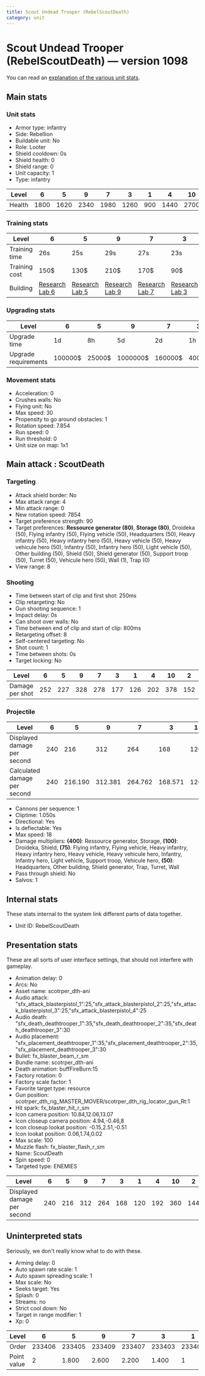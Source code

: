 ```yaml
---
title: Scout Undead Trooper (RebelScoutDeath)
category: unit
---
```


# Scout Undead Trooper (RebelScoutDeath) — version 1098

You can read an [explanation  of the various unit stats](unitexplained.md).

## Main stats

### Unit stats

  * Armor type: infantry
  * Side: Rebellion
  * Buildable unit: No
  * Role: Looter
  * Shield cooldown: 0s
  * Shield health: 0
  * Shield range: 0
  * Unit capacity: 1
  * Type: infantry

|Level |6   |5   |9   |7   |3   |1  |4   |10  |2   |8   |
|------|----|----|----|----|----|---|----|----|----|----|
|Health|1800|1620|2340|1980|1260|900|1440|2700|1080|2160|


### Training stats

|Level        |6                                     |5                                     |9                                     |7                                     |3                                     |1                                |4                                     |10                                     |2                                     |8                                     |
|-------------|--------------------------------------|--------------------------------------|--------------------------------------|--------------------------------------|--------------------------------------|---------------------------------|--------------------------------------|---------------------------------------|--------------------------------------|--------------------------------------|
|Training time|26s                                   |25s                                   |29s                                   |27s                                   |23s                                   |21s                              |24s                                   |30s                                    |22s                                   |28s                                   |
|Training cost|150$                                  |130$                                  |210$                                  |170$                                  |90$                                   |50$                              |110$                                  |230$                                   |70$                                   |190$                                  |
|Building     |[Research Lab 6](rebelOffenseLab.html)|[Research Lab 5](rebelOffenseLab.html)|[Research Lab 9](rebelOffenseLab.html)|[Research Lab 7](rebelOffenseLab.html)|[Research Lab 3](rebelOffenseLab.html)|[Barracks 10](rebelBarracks.html)|[Research Lab 4](rebelOffenseLab.html)|[Research Lab 10](rebelOffenseLab.html)|[Research Lab 2](rebelOffenseLab.html)|[Research Lab 8](rebelOffenseLab.html)|


### Upgrading stats

|Level               |6      |5     |9       |7      |3    |1   |4     |10      |2    |8      |
|--------------------|-------|------|--------|-------|-----|----|------|--------|-----|-------|
|Upgrade time        |1d     |8h    |5d      |2d     |1h   |0s  |3h30m |1w1d    |15m  |3d12h  |
|Upgrade requirements|100000$|25000$|1000000$|160000$|4000$|600$|12500$|1750000$|1500$|320000$|


### Movement stats

  * Acceleration: 0
  * Crushes walls: No
  * Flying unit: No
  * Max speed: 30
  * Propensity to go around obstacles: 1
  * Rotation speed: 7.854
  * Run speed: 0
  * Run threshold: 0
  * Unit size on map: 1x1

## Main attack : ScoutDeath

### Targeting

  * Attack shield border: No
  * Max attack range: 4
  * Min attack range: 0
  * New rotation speed: 7854
  * Target preference strength: 90
  * Target preferences: **Ressource generator (80)**, **Storage (80)**, Droideka (50), Flying infantry (50), Flying vehicle (50), Headquarters (50), Heavy infantry (50), Heavy infantry hero (50), Heavy vehicle (50), Heavy vehicule hero (50), Infantry (50), Infantry hero (50), Light vehicle (50), Other building (50), Shield (50), Shield generator (50), Support troop (50), Turret (50), Vehicule hero (50), Wall (1), Trap (0)
  * View range: 8

### Shooting

  * Time between start of clip and first shot: 250ms
  * Clip retargeting: No
  * Gun shooting sequence: 1
  * Impact delay: 0s
  * Can shoot over walls: No
  * Time between end of clip and start of clip: 800ms
  * Retargeting offset: 8
  * Self-centered targeting: No
  * Shot count: 1
  * Time between shots: 0s
  * Target locking: No

|Level          |6  |5  |9  |7  |3  |1  |4  |10 |2  |8  |
|---------------|---|---|---|---|---|---|---|---|---|---|
|Damage per shot|252|227|328|278|177|126|202|378|152|303|


### Projectile

|Level                       |6  |5      |9      |7      |3      |1  |4      |10 |2      |8      |
|----------------------------|---|-------|-------|-------|-------|---|-------|---|-------|-------|
|Displayed damage per second |240|216    |312    |264    |168    |120|192    |360|144    |288    |
|Calculated damage per second|240|216.190|312.381|264.762|168.571|120|192.381|360|144.762|288.571|


  * Cannons per sequence: 1
  * Cliptime: 1.050s
  * Directional: Yes
  * Is deflectable: Yes
  * Max speed: 18
  * Damage multipliers: **(400)**: Ressource generator, Storage, **(100)**: Droideka, Shield, **(75)**: Flying infantry, Flying vehicle, Heavy infantry, Heavy infantry hero, Heavy vehicle, Heavy vehicule hero, Infantry, Infantry hero, Light vehicle, Support troop, Vehicule hero, **(50)**: Headquarters, Other building, Shield generator, Trap, Turret, Wall
  * Pass through shield: No
  * Salvos: 1

## Internal stats

These stats internal to the system link different parts of data together.

  * Unit ID: RebelScoutDeath

## Presentation stats

These are all sorts of user interface settings, that should not interfere with gameplay.

  * Animation delay: 0
  * Arcs: No
  * Asset name: scotrper_dth-ani
  * Audio attack: "sfx_attack_blasterpistol_1":25,"sfx_attack_blasterpistol_2":25,"sfx_attack_blasterpistol_3":25,"sfx_attack_blasterpistol_4":25
  * Audio death: "sfx_death_deathtrooper_1":35,"sfx_death_deathtrooper_2":35,"sfx_death_deathtrooper_3":30
  * Audio placement: "sfx_placement_deathtrooper_1":35,"sfx_placement_deathtrooper_2":35,"sfx_placement_deathtrooper_3":30
  * Bullet: fx_blaster_beam_r_sm
  * Bundle name: scotrper_dth-ani
  * Death animation: buffFireBurn:15
  * Factory rotation: 0
  * Factory scale factor: 1
  * Favorite target type: resource
  * Gun position: scotrper_dth_rig_MASTER_MOVER/scotrper_dth_rig_locator_gun_Rt:1
  * Hit spark: fx_blaster_hit_r_sm
  * Icon camera position: 10.84,12.06,13.07
  * Icon closeup camera position: 4.94,-0.46,8
  * Icon closeup lookat position: -0.15,2.51,-0.51
  * Icon lookat position: 0.06,1.74,0.02
  * Max scale: 100
  * Muzzle flash: fx_blaster_flash_r_sm
  * Name: ScoutDeath
  * Spin speed: 0
  * Targeted type: ENEMIES

|Level                      |6  |5  |9  |7  |3  |1  |4  |10 |2  |8  |
|---------------------------|---|---|---|---|---|---|---|---|---|---|
|Displayed damage per second|240|216|312|264|168|120|192|360|144|288|


## Uninterpreted stats

Seriously, we don't really know what to do with these.

  * Arming delay: 0
  * Auto spawn rate scale: 1
  * Auto spawn spreading scale: 1
  * Max scale: No
  * Seeks target: Yes
  * Splash: 0
  * Streams: no
  * Strict cool down: No
  * Target in range modifier: 1
  * Xp: 0

|Level      |6     |5     |9     |7     |3     |1     |4     |10    |2     |8     |
|-----------|------|------|------|------|------|------|------|------|------|------|
|Order      |233406|233405|233409|233407|233403|233401|233404|233410|233402|233408|
|Point value|2     |1.800 |2.600 |2.200 |1.400 |1     |1.600 |3     |1.200 |2.400 |


